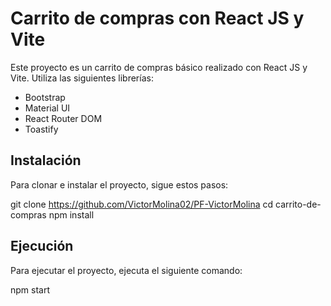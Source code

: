 # Carrito de compras con React JS y Vite

Este proyecto es un carrito de compras básico realizado con React JS y Vite. Utiliza las siguientes librerías:

- Bootstrap
- Material UI
- React Router DOM
- Toastify

## Instalación

Para clonar e instalar el proyecto, sigue estos pasos:

git clone https://github.com/VictorMolina02/PF-VictorMolina
cd carrito-de-compras
npm install

## Ejecución

Para ejecutar el proyecto, ejecuta el siguiente comando:

npm start

